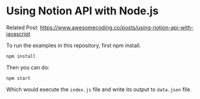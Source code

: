 # Using Notion API with Node.js

Related Post: https://www.awesomecoding.co/posts/using-notion-api-with-javascript

To run the examples in this repository, first npm install.

```
npm install
```

Then you can do:

```
npm start
```

Which would execute the `index.js` file and write its output to `data.json` file.
